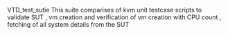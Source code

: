 VTD_test_sutie
This suite comparises of kvm unit testcase scripts to validate SUT , vm creation and verification of vm creation with CPU count , fetching of all system details from the SUT

